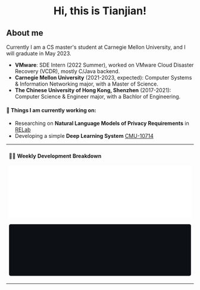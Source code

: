 <h1 align="center">Hi, this is Tianjian!</h1>
<p align="left">
</p>

## About me

Currently I am a CS master's student at Carnegie Mellon University, and I will graduate in May 2023.
  
- **VMware**: SDE Intern (2022 Summer), worked on VMware Cloud Disaster Recovery (VCDR), mostly C/Java backend.
- **Carnegie Mellon University** (2021-2023, expected): Computer Systems & Information Networking major, with a Master of Science.
- **The Chinese University of Hong Kong, Shenzhen** (2017-2021): Computer Science & Engineer major, with a Bachlor of Engineering.
  
#### 🌱 Things I am currently working on: 
- Researching on **Natural Language Models of Privacy Requirements** in [RELab](https://relab.cs.cmu.edu/)
- Developing a simple **Deep Learning System** [CMU-10714](https://dlsyscourse.org/)
  
  
<table width="960px">
<tr>
<td valign="top" width="50%">

#### 🏊‍♂️ Weekly Development Breakdown

![light](https://raw.githubusercontent.com/tw93/tw93/master/images/wakatime_weekly_language_stats.svg#gh-light-mode-only)

![dark](https://raw.githubusercontent.com/tw93/tw93/master/images/wakatime_weekly_language_stats_black.svg#gh-dark-mode-only)

</td>
</tr>
</table>
